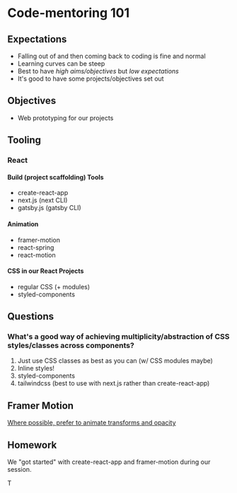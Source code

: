 # Code-mentoring 101

## Expectations

* Falling out of and then coming back to coding is fine and normal
* Learning curves can be steep
* Best to have _high aims/objectives_ but _low expectations_
* It's good to have some projects/objectives set out

## Objectives

* Web prototyping for our projects

## Tooling

### React

#### Build (project scaffolding) Tools
* create-react-app
* next.js (next CLI)
* gatsby.js (gatsby CLI)

#### Animation
* framer-motion
* react-spring
* react-motion

#### CSS in our React Projects

* regular CSS (+ modules)
* styled-components

## Questions

### What's a good way of achieving multiplicity/abstraction of CSS styles/classes across components?

1. Just use CSS classes as best as you can (w/ CSS modules maybe)
2. Inline styles!
3. styled-components
4. tailwindcss (best to use with next.js rather than create-react-app)

## Framer Motion

[Where possible, prefer to animate transforms and opacity](https://www.framer.com/api/motion/component/#transform)

## Homework

We "got started" with create-react-app and framer-motion during our session.

T

<!--stackedit_data:
eyJoaXN0b3J5IjpbLTE3NDAyNDU4NDMsMTY2NTE4MDUwMl19
-->
